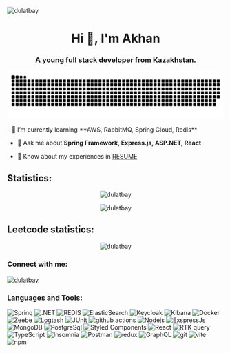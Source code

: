 <p align="left"> <img src="https://komarev.com/ghpvc/?username=Dulatbay&plastic" alt="dulatbay" /> </p>
<h1 align="center">Hi 👋, I'm Akhan</h1>
<h3 align="center">A young full stack developer from Kazakhstan.</h3>
<p align="center">
  <picture>
    <source media="(prefers-color-scheme: dark)" srcset="https://raw.githubusercontent.com/dulatbay/dulatbay/output/github-contribution-grid-snake-dark.svg">
    <source media="(prefers-color-scheme: light)" srcset="https://raw.githubusercontent.com/dulatbay/dulatbay/output/github-contribution-grid-snake.svg">
    <img alt="github contribution grid snake animation" src="https://raw.githubusercontent.com/dulatbay/dulatbay/output/github-contribution-grid-snake.svg">
  </picture>
</p>
<!-- <p align="center">
  <a href="https://git.io/typing-svg"><img src="https://readme-typing-svg.herokuapp.com?font=Fira+Code&weight=600&size=18&duration=4000&pause=7000&color=FF0000&background=FFFFFF00&center=true&vCenter=true&random=true&width=700&lines=FULLstack" alt="Typing SVG" /></a> 
</p> -->
- 🌱 I’m currently learning **AWS, RabbitMQ, Spring Cloud, Redis**

- 💬 Ask me about **Spring Framework, Express.js, ASP.NET, React**

- 📄 Know about my experiences in [RESUME](https://drive.google.com/file/d/1O9gpitL_fMCcOAlLZ0CWJ1UAJtrcTBW_/view?usp=sharing)


<h2>Statistics:</h2>
<p align="center"> <img src="https://myreadme.vercel.app/api/embed/Dulatbay?panels=userstatistics,toprepositories,toplanguages,commitgraph" alt="dulatbay" /></p>
<p align="center"> <img src="https://github-readme-streak-stats.herokuapp.com/?user=Dulatbay" alt="dulatbay" /></p>

<h2>Leetcode statistics:</h2>
<p align="center"><img src="https://leetcode-stats-six.vercel.app/api?username=iiostream&theme=dark" alt="dulatbay" /></p>




<h3 align="left">Connect with me:</h3>
<p align="left">
<a href="https://www.linkedin.com/in/akhan-dulatbay-522b91268/" target="blank"><img align="center" src="https://raw.githubusercontent.com/rahuldkjain/github-profile-readme-generator/master/src/images/icons/Social/linked-in-alt.svg" alt="dulatbay" height="30" width="40" /></a>
</p>

<h3 align="left">Languages and Tools:</h3>
<p align="left"> 
  <img alt="Spring" src="https://img.shields.io/badge/-Spring-0?style=flat-square&logo=Spring&logoColor=white" />
  <img alt=".NET" src="https://img.shields.io/badge/-.Net-764ABC?style=flat-square&logo=.Net&logoColor=white" />
  <img alt="REDIS" src="https://img.shields.io/badge/-Redis-DC382C?style=flat-square&logo=Redis&logoColor=white" />
  <img alt="ElasticSearch" src="https://img.shields.io/badge/-ElasticSearch-E10098?style=flat-square&logo=ElasticSearch&logoColor=white" />
  <img alt="Keycloak" src="https://img.shields.io/badge/-Keycloak-222?style=flat-square&logo=Keycloak&logoColor=white" />
  <img alt="Kibana" src="https://img.shields.io/badge/-Kibana-F04E98?style=flat-square&logo=Kibana&logoColor=white" />
  <img alt="Docker" src="https://img.shields.io/badge/-Docker-46a2f1?style=flat-square&logo=docker&logoColor=white" />
  <img alt="Zeebe" src="https://img.shields.io/badge/-Zeebe-508080?style=flat-square&logo=Zeebe&logoColor=white" />
  <img alt="Logtash" src="https://img.shields.io/badge/-Logtash-FEC514?style=flat-square&logo=Zeebe&logoColor=white" />
  <img alt="JUnit" src="https://img.shields.io/badge/-JUnit-DE5B54?style=flat-square&logo=JUnit&logoColor=white" />
  <img alt="github actions" src="https://img.shields.io/badge/-Github_Actions-2088FF?style=flat-square&logo=github-actions&logoColor=white" />
  <img alt="Nodejs" src="https://img.shields.io/badge/-Nodejs-43853d?style=flat-square&logo=Node.js&logoColor=white" />
  <img alt="ExspressJs" src="https://img.shields.io/badge/-ExspressJs-43853d?style=flat-square&logo=ExspressJs&logoColor=white" />
  <img alt="MongoDB" src="https://img.shields.io/badge/-MongoDB-13aa52?style=flat-square&logo=mongodb&logoColor=white" />
  <img alt="PostgreSql" src="https://img.shields.io/badge/-PostgreSql-2988FF?style=flat-square&logo=PostgreSql&logoColor=white" />
  <img alt="Styled Components" src="https://img.shields.io/badge/-Styled_Components-db7092?style=flat-square&logo=styled-components&logoColor=white" />
  <img alt="React" src="https://img.shields.io/badge/-React-45b8d8?style=flat-square&logo=react&logoColor=white" />
  <img alt="RTK query" src="https://img.shields.io/badge/-RtkQuery-45b8d8?style=flat-square&logo=RTK Query&logoColor=white" />
  <img alt="TypeScript" src="https://img.shields.io/badge/-TypeScript-007ACC?style=flat-square&logo=typescript&logoColor=white" />
  <img alt="Insomnia" src="https://img.shields.io/badge/-Insomnia-5849BE?style=flat-square&logo=insomnia&logoColor=white" />
  <img alt="Postman" src="https://img.shields.io/badge/-Postman-F95032?style=flat-square&logo=postman&logoColor=white" />
  <img alt="redux" src="https://img.shields.io/badge/-Redux-764ABC?style=flat-square&logo=redux&logoColor=white" />
  <img alt="GraphQL" src="https://img.shields.io/badge/-GraphQL-E10098?style=flat-square&logo=graphql&logoColor=white" />
  <img alt="git" src="https://img.shields.io/badge/-Git-F05032?style=flat-square&logo=git&logoColor=white" />
  <img alt="vite" src="https://img.shields.io/badge/-vite-B246FF?style=flat-square&logo=vite&logoColor=white" />
  <img alt="npm" src="https://img.shields.io/badge/-NPM-CB3837?style=flat-square&logo=npm&logoColor=white" />
</p>
